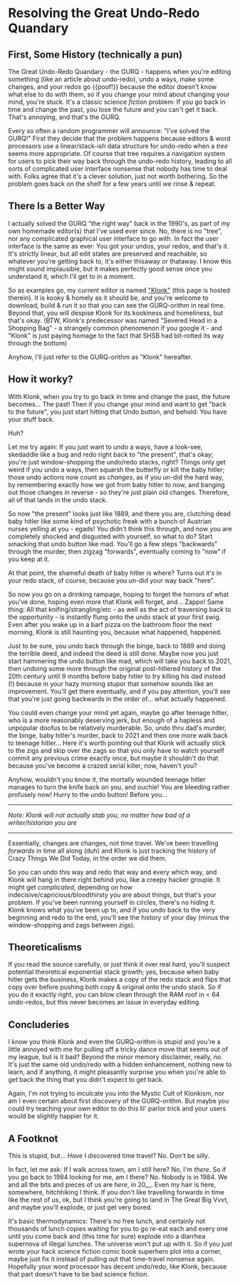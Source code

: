 # Resolving the Great Undo-Redo Quandary

## First, Some History (technically a pun)

The Great Undo-Redo Quandary - the GURQ - happens when you're editing something (like an article about undo-redo), undo a ways, make some changes, and your redos go {{poof!}} because the editor doesn't know what else to do with them, so if you change your mind about changing your mind, you're stuck. It's a classic science _fiction_ problem: If you go back in time and change the past, you lose the future and you can't get it back. That's annoying, and that's the GURQ.

Every so often a random programmer will announce: "I've solved the GURQ!" First they decide that the problem happens because editors & word processors use a linear/stack-ish data structure for undo-redo when a _tree_ seems more appropriate. Of course that tree requires a navigation system for users to pick their way back through the undo-redo history, leading to all sorts of complicated user interface nonsense that nobody has time to deal with. Folks agree that it's a clever solution, just not worth bothering. So the problem goes back on the shelf for a few years until we rinse & repeat.

## There Is a Better Way

I actually solved the GURQ "the right way" back in the 1990's, as part of my own homemade editor(s) that I've used ever since. No, there is no "tree", nor any complicated graphical user interface to go with. In fact the user interface is the same as ever: You got your undos, your redos, and that's it. It's strictly linear, but all edit states are preserved and reachable, so whatever you're getting back to, it's either thisaway or thataway. I know this might sound implausible, but it makes perfectly good sense once you understand it, which I'll get to in a moment.

So as examples go, my current editor is named ["Klonk"](https://github.com/zaboople/klonk) (this page is hosted therein). It is kooky & homely as it should be, and you're welcome to download, build & run it so that you can see the GURQ-orithm in real time. Beyond that, you will despise Klonk for its kookiness and homeliness, but that's okay. (BTW, Klonk's predecessor was named "Severed Head in a Shopping Bag" - a strangely common phenomenon if you google it - and "Klonk" is just paying homage to the fact that SHSB had bit-rotted its way through the bottom)

Anyhow, I'll just refer to the GURQ-orithm as "Klonk" hereafter.

## How it worky?

With Klonk, when you try to go back in time and change the past, the future becomes... The past! Then if you change your mind and want to get "back to the future", you just start hitting that Undo button, and behold: You have your stuff back.

Huh?

Let me try again: If you just want to undo a ways, have a look-see, skedaddle like a bug and redo right back to "the present", that's okay; you're just window-shopping the undo/redo stacks, right? Things only get weird if you undo a ways, then squarsh the butterfly or kill the baby hitler; those undo actions now count as _changes_, as if you un-did the hard way, by remembering exactly how we got from baby hitler to now, and banging out those changes in reverse - so they're just plain old changes. Therefore, all of that lands in the undo stack.

So now "the present" looks just like 1889, and there you are, clutching dead baby hitler like some kind of psychotic freak with a bunch of Austrian nurses yelling at you - egads! You didn't think this through, and now you are completely shocked and disgusted with yourself, so what to do? Start smacking that undo button like mad. You'll go a few steps "backwards" through the murder, then zigzag "forwards", eventually coming to "now" if you keep at it.

At that point, the shameful death of baby hitler is where? Turns out it's in your redo stack, of course, because you un-did your way back "here".

So now you go on a drinking rampage, hoping to forget the horrors of what you've done, hoping even more that Klonk will forget, and... Zappo! Same thing: All that knifing/strangling/etc - as well as the act of traversing back to the opportunity - is instantly flung onto the undo stack at your first swig. Even after you wake up in a barf pizza on the bathroom floor the next morning, Klonk is still haunting you, because what happened, happened.

Just to be sure, you undo back through the binge, back to 1889 and doing the terrible deed, and indeed the deed is still done. Maybe now you just start hammering the undo button like mad, which will take you back to 2021, then undoing some more through the original post-hitlered history of the 20th century until 9 months before baby hitler to try killing his dad instead (!) because in your hazy morning stupor that somehow sounds like an improvement. You'll get there eventually, and if you pay attention, you'll see that you're just going backwards in the order of... what actually happened.

You could even change your mind yet again, maybe go after teenage hitler, who is a more reasonably deserving jerk, but enough of a hapless and unpopular doofus to be relatively murderable. So, undo thru dad's murder, the binge, baby hitler's murder, back to 2021 and then one more walk back to teenage hitler... Here it's worth pointing out that Klonk will actually stick to the zigs and skip over the zags so that you only have to watch yourself commit any previous crime exactly once, but maybe it shouldn't do that because you've become a crazed serial killer, now, haven't you?

Anyhow, wouldn't you know it, the mortally wounded teenage hitler manages to turn the knife back on you, and ouchie! You are bleeding rather profusely now! Hurry to the undo button! Before you...

----

_Note: Klonk will not actually stab you, no matter how bad of a writer/historian you are_

----

Essentially, changes are changes, not time travel. We've been travelling _forwards_ in time all along (duh) and Klonk is just tracking the history of Crazy Things We Did Today, in the order we did them.

So you can undo this way and redo that way and every which way, and Klonk will hang in there right behind you, like a creepy hacker groupie. It might get _complicated_, depending on how indecisive/capricious/bloodthirsty you are about things, but that's your problem. If you've been running yourself in circles, there's no hiding it. Klonk knows what you've been up to, and if you undo back to the very beginning and redo to the end, you'll see the history of your day (minus the window-shopping  and zags between zigs).

## Theoreticalisms

If you read the source carefully, or just think it over real hard, you'll suspect potential theoretical exponential stack growth; yes, because when baby hitler gets the business, Klonk makes a copy of the redo stack and flips that copy over before pushing both copy & original onto the undo stack. So if you do it exactly right, you can blow clean through the RAM roof in < 64 undo-redos, but this never becomes an issue in everyday editing.

## Concluderies

I know you think Klonk and even the GURQ-orithm is stupid and you're a little annoyed with me for pulling off a tricky dance move that seems out of my league, but is it bad? Beyond the minor memory disclaimer, really, no. It's just the same old undo/redo with a hidden enhancement, nothing new to learn, and if anything, it might pleasantly surprise you when you're able to get back the thing that you didn't expect to get back.

Again, I'm not trying to inculcate you into the Mystic Cult of Klonkism, nor am I even certain about first discovery of the GURQ-orithm. But maybe you could try teaching your own editor to do this lil' parlor trick and your users would be slightly happier for it.

## A Footknot

This is stupid, but... _Have_ I discovered time travel? No. Don't be silly.

In fact, let me ask: If I walk across town, am I still here? No, I'm _there_. So if you go back to 1984 looking for me, am I there? No. Nobody is in 1984. We and all the bits and pieces of us are _here_, in 20__. Even my hair is here, somewhere, hitchhiking I think. If you don't like travelling forwards in time like the rest of us, ok, but I think you're going to land in The Great Big Vvvt, and maybe you'll explode, or just get very bored.

It's basic thermodynamics: There's no free lunch, and certainly not thousands of lunch copies waiting for you to go re-eat each and every one until you come back and (this time for sure) explode into a diarrhea supernova of illegal lunches. The universe won't put up with it. So if you just wrote your hack science fiction comic book superhero plot into a corner, maybe just fix it instead of pulling out that time-travel nonsense again. Hopefully your word processor has decent undo/redo, like Klonk, because that part doesn't have to be bad science fiction.

